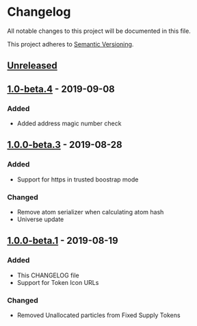 # Changelog
All notable changes to this project will be documented in this file.
 
This project adheres to [Semantic Versioning](https://semver.org/spec/v2.0.0.html).
 
## [Unreleased](#)

## [1.0-beta.4](https://github.com/radixdlt/radixdlt-java/releases/tag/1.0-beta.4) - 2019-09-08
### Added
- Added address magic number check

## [1.0.0-beta.3](https://github.com/radixdlt/radixdlt-java/releases/tag/1.0.0-beta.3) - 2019-08-28
### Added
- Support for https in trusted boostrap mode

### Changed
- Remove atom serializer when calculating atom hash
- Universe update

## [1.0.0-beta.1](https://github.com/radixdlt/radixdlt-java/releases/tag/1.0.0-beta.1) - 2019-08-19
### Added
- This CHANGELOG file
- Support for Token Icon URLs

### Changed
- Removed Unallocated particles from Fixed Supply Tokens 
